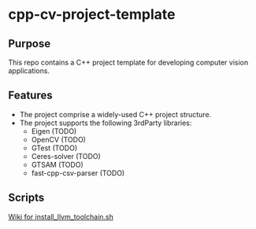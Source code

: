 # cpp-cv-project-template

## Purpose

This repo contains a C++ project template for developing computer vision applications.

## Features

- The project comprise a widely-used C++ project structure.
- The project supports the following 3rdParty libraries:
   - Eigen (TODO)
   - OpenCV (TODO)
   - GTest (TODO)
   - Ceres-solver (TODO)
   - GTSAM (TODO)
   - fast-cpp-csv-parser (TODO)

## Scripts

[Wiki for install_llvm_toolchain.sh](https://github.com/nachovizzo/must-have-tools/wiki)

